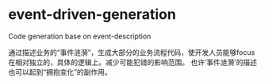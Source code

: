 # event-driven-generation
Code generation base on event-description

通过描述业务的“事件涟漪”，生成大部分的业务流程代码，使开发人员能够focus在相对独立的，具体的逻辑上。减少可能犯错的影响范围。 
也许‘事件涟漪’的描述也可以起到“拥抱变化”的副作用。
